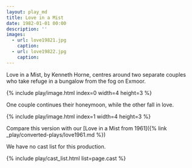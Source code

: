 ```yaml
---
layout: play_md
title: Love in a Mist
date: 1982-01-01 00:00
description: ''
images:
  - url: love19821.jpg
    caption:
  - url: love19822.jpg
    caption:
---
```


Love in a Mist, by Kenneth Horne, centres around two separate couples who take refuge in a bungalow from the fog on Exmoor.

{% include play/image.html index=0 width=4 height=3 %}

One couple continues their honeymoon, while the other fall in love.

{% include play/image.html index=1 width=4 height=3 %}

Compare this version with our [Love in a Mist from 1961]({% link _play/converted-plays/love1961.md %})

We have no cast list for this production.

{% include play/cast_list.html list=page.cast %}

